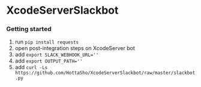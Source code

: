 # XcodeServerSlackbot

### Getting started

1) run `pip install requests`
2) open post-integration steps on XcodeServer bot
3) add `export SLACK_WEBHOOK_URL=''`
4) add `export OUTPUT_PATH=''`
5) add `curl -Ls https://github.com/HottaSho/XcodeServerSlackbot/raw/master/slackbot.py`

